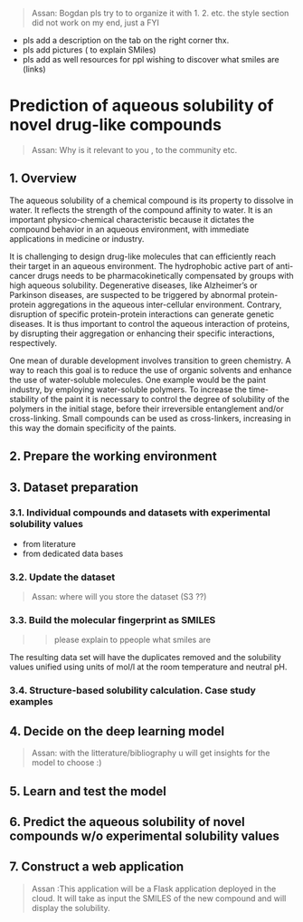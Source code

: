 >Assan:
Bogdan pls try to to organize it with 1. 2. etc.
the style section did not work on my end, just a FYI
- pls add a description on the tab on the right corner thx.
- pls add pictures ( to explain SMiles)
- pls add as well resources for ppl wishing to discover what smiles are (links)
>


# Prediction of aqueous solubility of novel drug-like compounds
> Assan:  Why is it relevant to you , to the community etc.

## 1. Overview

The aqueous solubility of a chemical compound is its property to dissolve in water. It reflects the strength of the compound affinity to water. It is an important physico-chemical characteristic because it dictates the compound behavior in an aqueous environment, with immediate applications in medicine or industry.

It is challenging to design drug-like molecules that can efficiently reach their target in an aqueous environment. The hydrophobic active part of anti-cancer drugs needs to be pharmacokinetically compensated by groups with high aqueous solubility. Degenerative diseases, like Alzheimer’s or Parkinson diseases, are suspected to be triggered by abnormal protein-protein aggregations in the aqueous inter-cellular environment. Contrary, disruption of specific protein-protein interactions can generate genetic diseases. It is thus important to control the aqueous interaction of proteins, by disrupting their aggregation or enhancing their specific interactions, respectively.

One mean of durable development involves transition to green chemistry. A way to reach this goal is to reduce the use of organic solvents and enhance the use of water-soluble molecules. One example would be the paint industry, by employing water-soluble polymers. To increase the time-stability of the paint it is necessary to control the degree of solubility of the polymers in the initial stage, before their irreversible entanglement and/or cross-linking. Small compounds can be used as cross-linkers, increasing in this way the domain specificity of the paints.

## 2. Prepare the working environment

## 3. Dataset preparation

### 3.1. Individual compounds and datasets with experimental solubility values

* from literature
* from dedicated data bases

### 3.2. Update the dataset

> Assan: where will you store the dataset (S3 ??)


### 3.3. Build the molecular fingerprint as SMILES
>> please explain to ppeople what smiles are

The resulting data set will have the duplicates removed and the solubility values unified using units of mol/l at the room temperature and neutral pH.

### 3.4. Structure-based solubility calculation. Case study examples

## 4. Decide on the deep learning model
> Assan: with the litterature/bibliography u will get insights for the model to choose :)
## 5. Learn and test the model

## 6. Predict the aqueous solubility of novel compounds w/o experimental solubility values

## 7. Construct a web application

> Assan :This application will be a Flask application deployed in the cloud. It will take as input the SMILES of the new compound and will display the solubility.

